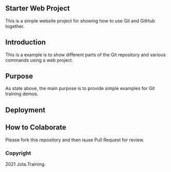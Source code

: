## Starter Web Project

This is a simple website project for showing how to use Git and GitHub together.

## Introduction

This is a example is to show different parts of the Git repository and various commands using a web project.

## Purpose

As state above, the main purpose is to provide simple examples for Git training demos.

## Deployment

## How to Colaborate

Please fork this repository and then isuse Pull Request for review.

### Copyright

2021 Jota.Training.